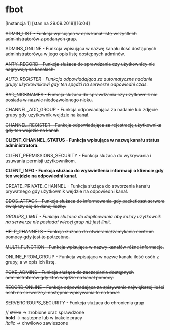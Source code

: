 # fbot

[Instancja 1] [stan na 29.09.2018][16:04]


~~ADMIN_LIST - Funkcja wpisująca w opis kanał listę wszystkich administratorów z podanych grup.~~

ADMINS_ONLINE - Funkcja wpisująca w nazwę kanału ilość dostąpnych administratorów,a w jego opis listę dostępnych adminów.  

~~ANTY_RECORD - Funkcja służaca do sprawdzania czy użytkownicy nie nagrywają na kanałach.~~    

*AUTO_REGISTER - Funkcja odpowiadająca za automatyczne nadanie grupy użytkownikowi gdy ten spędzi na serwerze odpowiedni czas.*     

~~BAD_NICKNAMES - Funkcja służaca do sprawdzania czy użytkownik nie posiada w nazwie niedozwolonego nicku.~~  

CHANNEL_ADD_GROUP - Funkcja odpowiadająca za nadanie lub zdjęcie grupy gdy użytkownik wejdzie na kanał.  

~~CHANNEL_REGISTER - Funkcja odpowiadająca za rejestrację użytkownika gdy ten wejdzie na kanał.~~  

**CLIENT_CHANNEL_STATUS - Funkcja wpisująca w nazwę kanału status administratora.**  

CLIENT_PERMISSIONS_SECURITY - Funkcja służaca do wykrywania i usuwania permisji użytkownikom.  

**CLIENT_INFO - Funkcja służaca do wyświetlenia informacji o kliencie gdy ten wejdzie na odpowiedni kanał.**  

CREATE_PRIVATE_CHANNEL - Funkcja służąca do stworzenia kanału prywatnego gdy użytkownik wejdzie na odpowiedni kanał.  

~~DDOS_ATTACK - Funkcja służaca do informowania gdy packetlosst serwera zwiększy się do danej liczby.~~  

*GROUPS_LIMIT - Funkcja służaca do dopilnowania aby każdy użytkownik na serwerze nie posiadał wiecej grup niż jest limit.*  

~~HELP_CHANNELS - Funkcja służaca do otwierania/zamykania centrum pomocy gdy jest to potrzebne.~~  

~~MULTI_FUNCTION - Funkcja wpisująca w nazwy kanałów różne informacje.~~  

ONLINE_FROM_GROUP - Funkcja wpisująca w nazwę kanału ilość osób z grupy, a w opis ich listę.  

~~POKE_ADMINS - Funkcja służąca do zaczepiania dostępnych administratorów gdy ktoś wejdzie na kanał pomocy.~~  

~~RECORD_ONLINE - Funkcja odpowiadająca za spisywanie największej ilości osób na serwerze,a następnie wpisywania to na kanał.~~  

~~SERVERGROUPS_SECURITY - Funkcja służaca do chronienia grup~~  





//
~~strike~~ -> zrobione oraz sprawdzone  
**bold** -> nastepne lub w trakcie pracy   
*italic* -> chwilowo zawieszone
